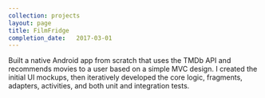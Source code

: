 ```yaml
---
collection: projects
layout: page
title: FilmFridge
completion_date:   2017-03-01
---
```

Built a native Android ​app from scratch​ that ​uses the TMDb API and recommends movies to a user
based on a simple MVC design. I created the initial UI mockups, then iteratively developed the core
logic, fragments, adapters, activities, and both unit and integration tests.
